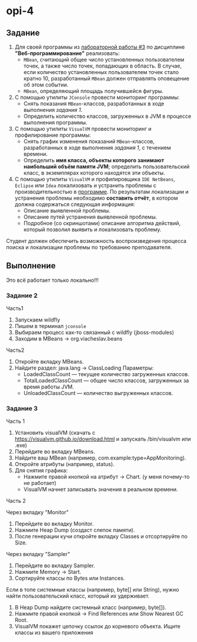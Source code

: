 # opi-4

## Задание

1. Для своей программы из [лабораторной работы #3](https://se.ifmo.ru/courses/web#lab3) по дисциплине __"Веб-программирование"__ реализовать:
    - `MBean`, считающий общее число установленных пользователем точек, а также число точек, попадающих в область. В случае, если количество установленных пользователем точек стало кратно 10, разработанный `MBean` должен отправлять оповещение об этом событии.
    - `MBean`, определяющий площадь получившейся фигуры.
2. С помощью утилиты `JConsole` провести мониторинг программы:
    - Снять показания `MBean`-классов, разработанных в ходе выполнения *задания 1*.
    - Определить количество классов, загруженных в JVM в процессе выполнения программы.
3. С помощью утилиты `VisualVM` провести мониторинг и профилирование программы:
    - Снять график изменения показаний `MBean`-классов, разработанных в ходе выполнения *задания 1*, с течением времени.
    - Определить **имя класса, объекты которого занимают наибольший объём памяти JVM**; определить пользовательский класс, в экземплярах которого находятся эти объекты.
4. С помощью утилиты `VisualVM` и профилировщика `IDE NetBeans`, `Eclipse` или `Idea` локализовать и устранить проблемы с производительностью в [программе](https://se.ifmo.ru/documents/10180/189115/HttpUnit.tar.gz/7bf1032e-d16e-be85-c71b-dbe73c0178ba?t=1651168887037&download=true). По результатам локализации и устранения проблемы необходимо **составить отчёт**, в котором должна содержаться следующая информация:
    - Описание выявленной проблемы.
    - Описание путей устранения выявленной проблемы.
    - Подробное (со скриншотами) описание алгоритма действий, который позволил выявить и локализовать проблему.

Студент должен обеспечить возможность воспроизведения процесса поиска и локализации проблемы по требованию преподавателя.


## Выполнение
Это всё работает только локально!!!

### Задание 2
Часть1
1. Запускаем wildfly
2. Пишем в терминал `jconsole`
3. Выбираем процесс как-то связанный с wildfly (jboss-modules)
4. Заходим в MBeans -> org.viacheslav.beans

Часть2
1. Откройте вкладку MBeans.
2. Найдите раздел:
   java.lang → ClassLoading
   Параметры:
   - LoadedClassCount — текущее количество загруженных классов.
   - TotalLoadedClassCount — общее число классов, загруженных за время работы JVM.
   - UnloadedClassCount — количество выгруженных классов.

### Задание 3

Часть 1

1. Установить visualVM (скачать с https://visualvm.github.io/download.html и запускать /bin/visualvm или .exe)
2. Перейдите во вкладку MBeans.
3. Найдите ваш MBean (например, com.example:type=AppMonitoring).
4. Откройте атрибуты (например, status).
5. Для снятия графика:
   - Нажмите правой кнопкой на атрибут → Chart. (у меня почему-то не работает)
   - VisualVM начнет записывать значения в реальном времени.

Часть 2

Через вкладку "Monitor"
1. Перейдите во вкладку Monitor.
2. Нажмите Heap Dump (создаст слепок памяти).
3. После генерации кучи откройте вкладку Classes и отсортируйте по Size.

Через вкладку "Sampler"
1. Перейдите во вкладку Sampler.
2. Нажмите Memory → Start.
3. Сортируйте классы по Bytes или Instances.

Если в топе системные классы (например, byte[] или String), нужно найти пользовательский класс, который их удерживает.

1. В Heap Dump найдите системный класс (например, byte[]).
2. Нажмите правой кнопкой → Find References или Show Nearest GC Root.
3. VisualVM покажет цепочку ссылок до корневого объекта. Ищите классы из вашего приложения

